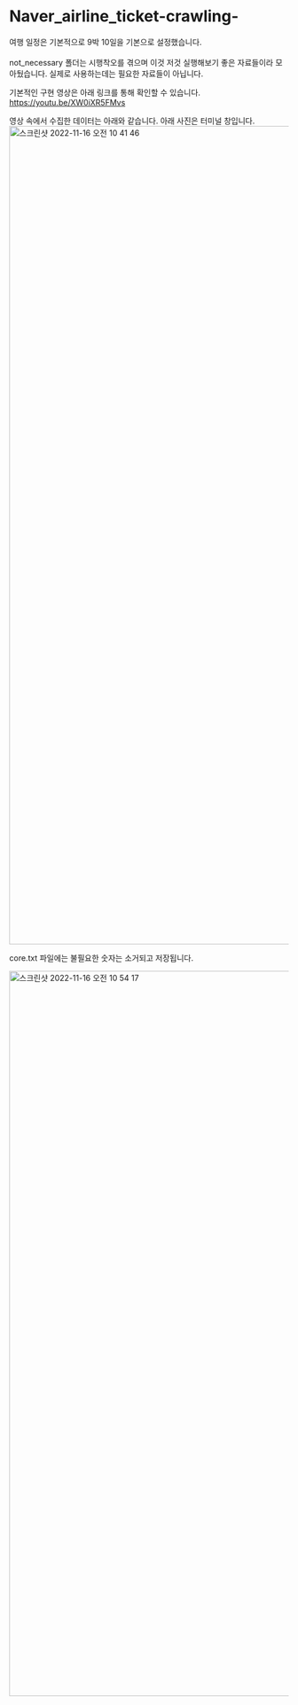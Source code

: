 # Naver_airline_ticket-crawling-

여행 일정은 기본적으로 9박 10일을 기본으로 설정했습니다.<br><br>
not_necessary 폴더는 시행착오를 겪으며 이것 저것 실행해보기 좋은 자료들이라 모아뒀습니다.
실제로 사용하는데는 필요한 자료들이 아닙니다.

기본적인 구현 영상은 아래 링크를 통해 확인할 수 있습니다.
https://youtu.be/XW0iXR5FMvs

영상 속에서 수집한 데이터는 아래와 같습니다.
아래 사진은 터미널 창입니다.
<img width="1476" alt="스크린샷 2022-11-16 오전 10 41 46" src="https://user-images.githubusercontent.com/102226773/202064018-dced2226-4b90-4099-add7-91b9db936078.png">

core.txt 파일에는 불필요한 숫자는 소거되고 저장됩니다.

<img width="1308" alt="스크린샷 2022-11-16 오전 10 54 17" src="https://user-images.githubusercontent.com/102226773/202064236-6c884586-edc7-4a02-a030-afd38ca17e05.png">
